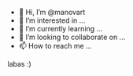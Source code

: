 - 👋 Hi, I’m @manovart
- 👀 I’m interested in ...
- 🌱 I’m currently learning ...
- 💞️ I’m looking to collaborate on ...
- 📫 How to reach me ...

<!---
manovart/manovart is a ✨ special ✨ repository because its `README.md` (this file) appears on your GitHub profile.
You can click the Preview link to take a look at your changes.
--->
labas :)
